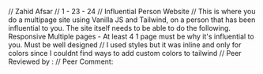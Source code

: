 // Zahid Afsar
// 1 - 23 - 24
// Influential Person Website
// This is where you do a multipage site using Vanilla JS and Tailwind, on a person that has been influential to you. 
The site itself needs to be able to do the following.
Responsive
Multiple pages - At least 4
1 page must be why it's influential to you.
Must be well designed
// I used styles but it was inline and only for colors since I couldnt find ways to add custom colors to tailwind
// Peer Reviewed by :
// Peer Comment:

